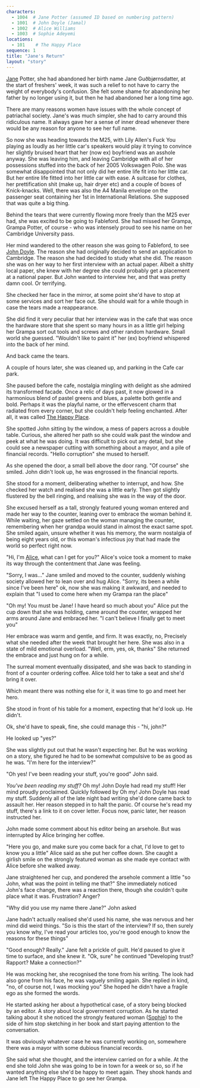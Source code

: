```yaml
---
characters: 
  - 1004  # Jane Potter (assumed ID based on numbering pattern)
  - 1001  # John Doyle (Jamal)
  - 1002  # Alice Williams
  - 1003  # Sophie Adeyemi
locations:
  - 101    # The Happy Place
sequence: 1
title: "Jane's Return"
layout: "story"
---
```


[Jane](/stories/the-happy-place/characters/1004) Potter, she had abandoned her birth name Jane Guðbjørnsdatter, at the start of freshers' week, it was such a relief to not have to carry the weight of everybody's confusion. She felt some shame for abandoning her father by no longer using it, but then he had abandoned her a long time ago. 

There are many reasons women have issues with the whole concept of patriachal society. Jane's was much simpler, she had to carry around this ridiculous name. It always gave her a sense of inner dread whenever there would be any reason for anyone to see her full name. 

So now she was heading towards the M25, with Lily Allen's Fuck You playing as loudly as her little car's speakers would play it trying to convince her slightly bruised heart that her (now ex) boyfriend was an asshole anyway. She was leaving him, and leaving Cambridge with all of her possessions stuffed into the back of her 2005 Volkswagen Polo. She was somewhat disappointed that not only did her entire life fit into her little car. But her entire life fitted into her little car with ease. A suitcase for clothes, her prettification shit (make up, hair dryer etc) and a couple of boxes of Knick-knacks. Well, there was also the A4 Manila envelope on the passenger seat containing her 1st in International Relations. She supposed that was quite a big thing. 

Behind the tears that were currently flowing more freely than the M25 ever had, she was excited to be going to Fableford. She had missed her Grampa, Grampa Potter, of course - who was intensely proud to see his name on her Cambridge University pass. 

Her mind wandered to the other reason she was going to Fableford, to see [John Doyle](/stories/the-happy-place/characters/1001). The reason she had originally decided to send an application to Cambridge. The reason she had decided to study what she did. The reason she was on her way to her first interview with an actual paper. Albeit a shitty local paper, she knew with her degree she could probably get a placement at a national paper. But John wanted to interview her, and that was pretty damn cool. Or terrifying. 

She checked her face in the mirror, at some point she'd have to stop at some services and sort her face out. She should wait for a while though in case the tears made a reappearance. 

She did find it very peculiar that her interview was in the cafe that was once the hardware store that she spent so many hours in as a little girl helping her Grampa sort out tools and screws and other random hardware. Small world she guessed. "Wouldn't like to paint it" her (ex) boyfriend whispered into the back of her mind. 

And back came the tears. 

A couple of hours later, she was cleaned up, and parking in the Cafe car park.

She paused before the cafe, nostalgia mingling with delight as she admired its transformed facade. Once a relic of days past, it now glowed in a harmonious blend of pastel greens and blues, a palette both gentle and bold. Perhaps it was the playful name, or the effervescent charm that radiated from every corner, but she couldn't help feeling enchanted. After all, it was called [The Happy Place](/stories/the-happy-place/locations/101).

She spotted John sitting by the window, a mess of papers across a double table. Curious, she altered her path so she could walk past the window and peek at what he was doing. It was difficult to pick out any detail, but she could see a newspaper cutting with something about a mayor, and a pile of financial records. "Hello corruption" she mused to herself. 

As she opened the door, a small bell above the door rang. "Of course" she smiled. John didn't look up, he was engrossed in the financial reports.

She stood for a moment, deliberating whether to interrupt, and how. She checked her watch and realised she was a little early. Then got slightly flustered by the bell ringing, and realising she was in the way of the door. 

She excused herself as a tall, strongly featured young woman entered and made her way to the counter, leaning over to embrace the woman behind it. While waiting, her gaze settled on the woman managing the counter, remembering when her grandpa would stand in almost the exact same spot. She smiled again, unsure whether it was his memory, the warm nostalgia of being eight years old, or this woman's infectious joy that had made the world so perfect right now. 

"Hi, I'm [Alice](/stories/the-happy-place/characters/1002), what can I get for you?" Alice's voice took a moment to make its way through the contentment that Jane was feeling. 

"Sorry, I was…" Jane smiled and moved to the counter, suddenly wishing society allowed her to lean over and hug Alice. "Sorry, its been a while since I've been here" ok, now she was making it awkward, and needed to explain that "I used to come here when my Grampa ran the place" 

"Oh my! You must be Jane! I have heard so much about you" Alice put the cup down that she was holding, came around the counter, wrapped her arms around Jane and embraced her. "I can't believe I finally get to meet you" 

Her embrace was warm and gentle, and firm. It was exactly, no, Precisely what she needed after the week that brought her here. She was also in a state of mild emotional overload. "Well, erm, yes, ok, thanks" She returned the embrace and just hung on for a while. 

The surreal moment eventually dissipated, and she was back to standing in front of a counter ordering coffee. Alice told her to take a seat and she'd bring it over. 

Which meant there was nothing else for it, it was time to go and meet her hero. 

She stood in front of his table for a moment, expecting that he'd look up. He didn't. 

Ok, she'd have to speak, fine, she could manage this - "hi, john?" 

He looked up "yes?" 

She was slightly put out that he wasn't expecting her. But he was working on a story, she figured he had to be somewhat compulsive to be as good as he was. "I'm here for the interview?"

"Oh yes! I've been reading your stuff, you're good" John said. 

*You've been reading my stuff?* Oh my! John Doyle had read my stuff! Her mind proudly proclaimed. Quickly followed by Oh my! John Doyle has read my stuff. Suddenly all of the late night bad writing she'd done came back to assault her. Her reason stepped in to halt the panic. Of course he's read my stuff, there's a link to it on cover letter. Focus now, panic later, her reason instructed her. 

John made some comment about his editor being an arsehole. But was interrupted by Alice bringing her coffee. 

"Here you go, and make sure you come back for a chat, I'd love to get to know you a little" Alice said as she put her coffee down. She caught a girlish smile on the strongly featured woman as she made eye contact with Alice before she walked away. 

Jane straightened her cup, and pondered the arsehole comment a little "so John, what was the point in telling me that?" She immediately noticed John's face change, there was a reaction there, though she couldn't quite place what it was. Frustration? Anger? 

"Why did you use my name there Jane?" John asked

Jane hadn't actually realised she'd used his name, she was nervous and her mind did weird things. "So is this the start of the interview? If so, then surely you know why, I've read your articles too, you're good enough to know the reasons for these things" 

"Good enough? Really." Jane felt a prickle of guilt. He'd paused to give it time to surface, and she knew it. "Ok, sure" he continued "Developing trust? Rapport? Make a connection?" 

He was mocking her, she recognised the tone from his writing. The look had also gone from his face, he was vaguely smiling again. She replied in kind, "no, of course not, I was mocking you" She hoped he didn't have a fragile ego as she formed the words. 

He started asking her about a hypothetical case, of a story being blocked by an editor. A story about local government corruption. As he started talking about it she noticed the strongly featured woman ([Sophie](/stories/the-happy-place/characters/1003)) to the side of him stop sketching in her book and start paying attention to the conversation. 

It was obviously whatever case he was currently working on, somewhere there was a mayor with some dubious financial records. 

She said what she thought, and the interview carried on for a while. At the end she told John she was going to be in town for a week or so, so if he wanted anything else she'd be happy to meet again. They shook hands and Jane left The Happy Place to go see her Grampa.
